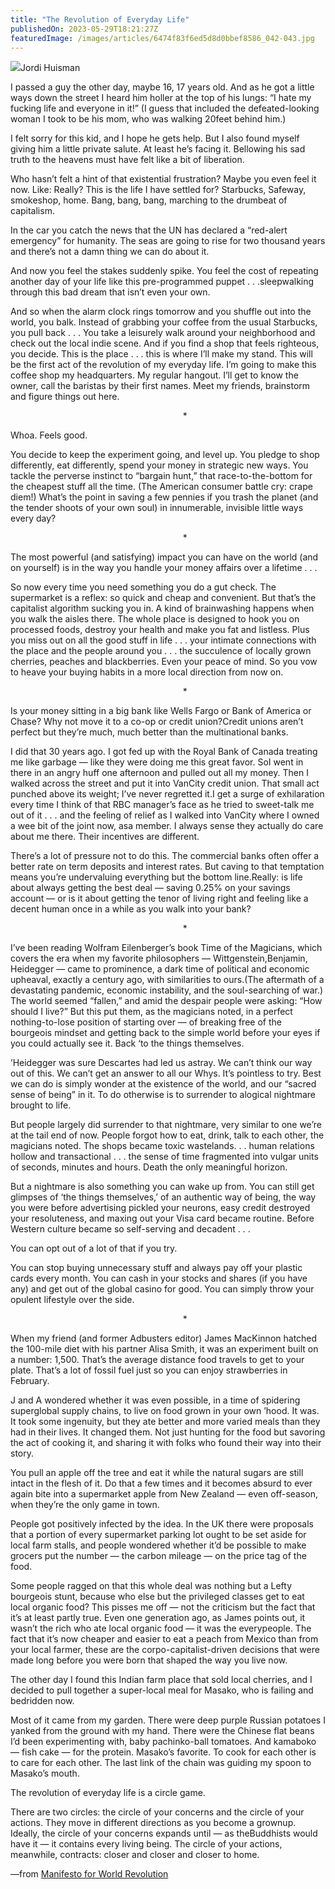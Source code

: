 ```yaml
---
title: "The Revolution of Everyday Life"
publishedOn: 2023-05-29T18:21:27Z 
featuredImage: /images/articles/6474f83f6ed5d8d0bbef8586_042-043.jpg
---
```


![](/images/articles/64750721c0611d740d096307_044-045.jpg)Jordi Huisman‍

I passed a guy the other day, maybe 16, 17 years old. And as he got a little ways down the street I heard him holler at the top of his lungs: “I hate my fucking life and everyone in it!” (I guess that included the defeated-looking woman I took to be his mom, who was walking 20feet behind him.)

I felt sorry for this kid, and I hope he gets help. But I also found myself giving him a little private salute. At least he’s facing it. Bellowing his sad truth to the heavens must have felt like a bit of liberation.

Who hasn’t felt a hint of that existential frustration? Maybe you even feel it now. Like: Really? This is the life I have settled for? Starbucks, Safeway, smokeshop, home. Bang, bang, bang, marching to the drumbeat of capitalism.

In the car you catch the news that the UN has declared a “red-alert emergency” for humanity. The seas are going to rise for two thousand years and there’s not a damn thing we can do about it.

And now you feel the stakes suddenly spike. You feel the cost of repeating another day of your life like this pre-programmed puppet . . .sleepwalking through this bad dream that isn’t even your own.

And so when the alarm clock rings tomorrow and you shuffle out into the world, you balk. Instead of grabbing your coffee from the usual Starbucks, you pull back . . . You take a leisurely walk around your neighborhood and check out the local indie scene. And if you find a shop that feels righteous, you decide. This is the place . . . this is where I’ll make my stand. This will be the first act of the revolution of my everyday life. I’m going to make this coffee shop my headquarters. My regular hangout. I’ll get to know the owner, call the baristas by their first names. Meet my friends, brainstorm and figure things out here.

                                                                       *

Whoa. Feels good.

You decide to keep the experiment going, and level up. You pledge to shop differently, eat differently, spend your money in strategic new ways. You tackle the perverse instinct to “bargain hunt,” that race-to-the-bottom for the cheapest stuff all the time. (The American consumer battle cry: crape diem!) What’s the point in saving a few pennies if you trash the planet (and the tender shoots of your own soul) in innumerable, invisible little ways every day?

                                                                       *

The most powerful (and satisfying) impact you can have on the world (and on yourself) is in the way you handle your money affairs over a lifetime . . .

So now every time you need something you do a gut check. The supermarket is a reflex: so quick and cheap and convenient. But that’s the capitalist algorithm sucking you in. A kind of brainwashing happens when you walk the aisles there. The whole place is designed to hook you on processed foods, destroy your health and make you fat and listless. Plus you miss out on all the good stuff in life . . . your intimate connections with the place and the people around you . . . the succulence of locally grown cherries, peaches and blackberries. Even your peace of mind. So you vow to heave your buying habits in a more local direction from now on.

                                                                       *

Is your money sitting in a big bank like Wells Fargo or Bank of America or Chase? Why not move it to a co-op or credit union?Credit unions aren’t perfect but they’re much, much better than the multinational banks.

I did that 30 years ago. I got fed up with the Royal Bank of Canada treating me like garbage — like they were doing me this great favor. SoI went in there in an angry huff one afternoon and pulled out all my money. Then I walked across the street and put it into VanCity credit union. That small act punched above its weight; I’ve never regretted it.I get a surge of exhilaration every time I think of that RBC manager’s face as he tried to sweet-talk me out of it . . . and the feeling of relief as I walked into VanCity where I owned a wee bit of the joint now, asa member. I always sense they actually do care about me there. Their incentives are different.

There’s a lot of pressure not to do this. The commercial banks often offer a better rate on term deposits and interest rates. But caving to that temptation means you’re undervaluing everything but the bottom line.Really: is life about always getting the best deal — saving 0.25% on your savings account — or is it about getting the tenor of living right and feeling like a decent human once in a while as you walk into your bank?

                                                                       *

I’ve been reading Wolfram Eilenberger’s book Time of the Magicians, which covers the era when my favorite philosophers — Wittgenstein,Benjamin, Heidegger — came to prominence, a dark time of political and economic upheaval, exactly a century ago, with similarities to ours.(The aftermath of a devastating pandemic, economic instability, and the soul-searching of war.) The world seemed “fallen,” and amid the despair people were asking: “How should I live?” But this put them, as the magicians noted, in a perfect nothing-to-lose position of starting over — of breaking free of the bourgeois mindset and getting back to the simple world before your eyes if you could actually see it. Back ‘to the things themselves.

’Heidegger was sure Descartes had led us astray. We can’t think our way out of this. We can’t get an answer to all our Whys. It’s pointless to try. Best we can do is simply wonder at the existence of the world, and our “sacred sense of being” in it. To do otherwise is to surrender to alogical nightmare brought to life.

But people largely did surrender to that nightmare, very similar to one we’re at the tail end of now. People forgot how to eat, drink, talk to each other, the magicians noted. The shops became toxic wastelands. . . human relations hollow and transactional . . . the sense of time fragmented into vulgar units of seconds, minutes and hours. Death the only meaningful horizon.

But a nightmare is also something you can wake up from. You can still get glimpses of ‘the things themselves,’ of an authentic way of being, the way you were before advertising pickled your neurons, easy credit destroyed your resoluteness, and maxing out your Visa card became routine. Before Western culture became so self-serving and decadent . . .

You can opt out of a lot of that if you try.

You can stop buying unnecessary stuff and always pay off your plastic cards every month. You can cash in your stocks and shares (if you have any) and get out of the global casino for good. You can simply throw your opulent lifestyle over the side.

                                                                       *

When my friend (and former Adbusters editor) James MacKinnon hatched the 100-mile diet with his partner Alisa Smith, it was an experiment built on a number: 1,500. That’s the average distance food travels to get to your plate. That’s a lot of fossil fuel just so you can enjoy strawberries in February.

J and A wondered whether it was even possible, in a time of spidering superglobal supply chains, to live on food grown in your own ’hood. It was. It took some ingenuity, but they ate better and more varied meals than they had in their lives. It changed them. Not just hunting for the food but savoring the act of cooking it, and sharing it with folks who found their way into their story.

You pull an apple off the tree and eat it while the natural sugars are still intact in the flesh of it. Do that a few times and it becomes absurd to ever again bite into a supermarket apple from New Zealand — even off-season, when they’re the only game in town.

People got positively infected by the idea. In the UK there were proposals that a portion of every supermarket parking lot ought to be set aside for local farm stalls, and people wondered whether it’d be possible to make grocers put the number — the carbon mileage — on the price tag of the food.

Some people ragged on that this whole deal was nothing but a Lefty bourgeois stunt, because who else but the privileged classes get to eat local organic food? This pisses me off — not the criticism but the fact that it’s at least partly true. Even one generation ago, as James points out, it wasn’t the rich who ate local organic food — it was the everypeople. The fact that it’s now cheaper and easier to eat a peach from Mexico than from your local farmer, these are the corpo-capitalist-driven decisions that were made long before you were born that shaped the way you live now.

The other day I found this Indian farm place that sold local cherries, and I decided to pull together a super-local meal for Masako, who is failing and bedridden now.

Most of it came from my garden. There were deep purple Russian potatoes I yanked from the ground with my hand. There were the Chinese flat beans I’d been experimenting with, baby pachinko-ball tomatoes. And kamaboko — fish cake — for the protein. Masako’s favorite. To cook for each other is to care for each other. The last link of the chain was guiding my spoon to Masako’s mouth.

The revolution of everyday life is a circle game.

There are two circles: the circle of your concerns and the circle of your actions. They move in different directions as you become a grownup. Ideally, the circle of your concerns expands until — as theBuddhists would have it — it contains every living being. The circle of your actions, meanwhile, contracts: closer and closer and closer to home.

—from [Manifesto for World Revolution](https://subscribe.adbusters.org/products/a-manifesto-for-world-revolution)